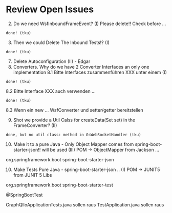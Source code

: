 
# Review Open Issues 

2. Do we need WsfInboundFrameEvent? (I)
Please delete!! Check before ... 
```
done! (tku)
```
3. Then we could Delete The Inbound Tests!? (I) 
```
done! (tku)
```
7. Delete Autoconfiguration (II) - Edgar 
8. Converters. Why do we have 2 Converter Interfaces an only one implementation
8.1 Bitte Interfaces zusammenführen XXX unter einem (I)
```
done! (tku)
```
8.2 Bitte Interface XXX auch verwenden ... 
```
done! (tku)
```
8.3 Wenn ein new ... WsfConverter und setter/getter bereitstellen 

9. Shot we provide a Util Calss for createData(Set<String> set) in the FrameConverter? (II)
```
done, but no util class: method in GsWebSocketHandler (tku)
```
10. Make it to a pure Java - Only Object Mapper comes from spring-boot-starter-json!! will be used (III)
POM ->  ObjectMapper from Jackson ... 

<dependency>
			<groupId>org.springframework.boot</groupId>
			<artifactId>spring-boot-starter-json</artifactId>
</dependency>

10. Make Tests Pure Java - spring-boot-starter-json .. (I) 
POM ->  JUNIT5 from JUNIT 5 Libs 

<dependency>
			<groupId>org.springframework.boot</groupId>
			<artifactId>spring-boot-starter-test</artifactId>
</dependency>

@SpringBootTest 

GraphQlIoApplicationTests.java	sollen raus
TestApplication.java sollen raus 
